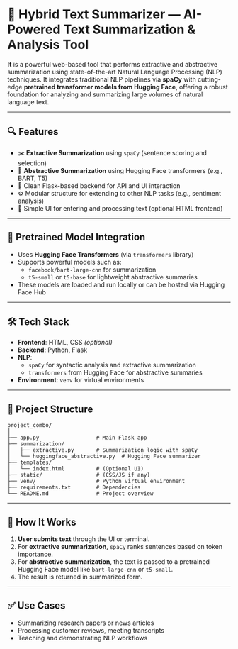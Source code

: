 # 🧠 Hybrid Text Summarizer — AI-Powered Text Summarization & Analysis Tool

**It** is a powerful web-based tool that performs extractive and abstractive summarization using state-of-the-art Natural Language Processing (NLP) techniques. It integrates traditional NLP pipelines via **spaCy** with cutting-edge **pretrained transformer models from Hugging Face**, offering a robust foundation for analyzing and summarizing large volumes of natural language text.

---

## 🔍 Features
- ✂️ **Extractive Summarization** using `spaCy` (sentence scoring and selection)
- 🧠 **Abstractive Summarization** using Hugging Face transformers (e.g., BART, T5)
- 🧪 Clean Flask-based backend for API and UI interaction
- ⚙️ Modular structure for extending to other NLP tasks (e.g., sentiment analysis)
- 🧼 Simple UI for entering and processing text (optional HTML frontend)

---

## 🤖 Pretrained Model Integration
- Uses **Hugging Face Transformers** (via `transformers` library)
- Supports powerful models such as:
  - `facebook/bart-large-cnn` for summarization
  - `t5-small` or `t5-base` for lightweight abstractive summaries
- These models are loaded and run locally or can be hosted via Hugging Face Hub

---

## 🛠 Tech Stack
- **Frontend**: HTML, CSS *(optional)*
- **Backend**: Python, Flask
- **NLP**:
  - `spaCy` for syntactic analysis and extractive summarization
  - `transformers` from Hugging Face for abstractive summaries
- **Environment**: `venv` for virtual environments

---

## 📁 Project Structure
```
project_combo/
│
├── app.py                  # Main Flask app
├── summarization/
│   ├── extractive.py       # Summarization logic with spaCy
│   └── huggingface_abstractive.py  # Hugging Face summarizer
├── templates/
│   └── index.html          # (Optional UI)
├── static/                 # (CSS/JS if any)
├── venv/                   # Python virtual environment
├── requirements.txt        # Dependencies
└── README.md               # Project overview
```

---

## 🚀 How It Works
1. **User submits text** through the UI or terminal.
2. For **extractive summarization**, `spaCy` ranks sentences based on token importance.
3. For **abstractive summarization**, the text is passed to a pretrained Hugging Face model like `bart-large-cnn` or `t5-small`.
4. The result is returned in summarized form.

---

## ✅ Use Cases
- Summarizing research papers or news articles
- Processing customer reviews, meeting transcripts
- Teaching and demonstrating NLP workflows
